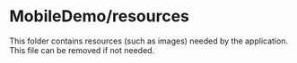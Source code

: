# MobileDemo/resources

This folder contains resources (such as images) needed by the application. This file can
be removed if not needed.
